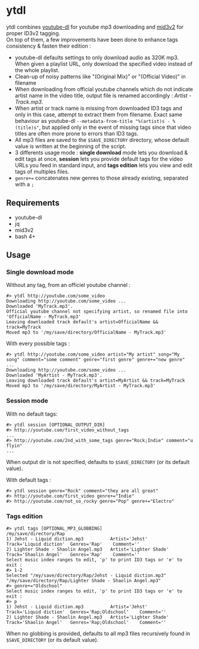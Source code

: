 # ytdl
ytdl combines [youtube-dl](https://github.com/ytdl-org/youtube-dl) for youtube mp3 downloading and [mid3v2](https://github.com/quodlibet/mutagen/blob/master/docs/man/mid3v2.rst) for proper ID3v2 tagging.  
On top of them, a few improvements have been done to enhance tags consistency & fasten their edition :
* youtube-dl defaults settings to only download audio as 320K mp3. When given a playlist URL, only download the specified video instead of the whole playlist.
* Clean-up of noisy patterns like "(Original Mix)" or "(Official Video)" in filename
* When downloading from official youtube channels which do not indicate artist name in the video title, output file is renamed accordingly : *Artist - Track.mp3*.
* When artist or track name is missing from downloaded ID3 tags and only in this case, attempt to extract them from filename. Exact same behaviour as youtube-dl `--metadata-from-title "%(artist)s - %(title)s"`, but applied only in the event of missing tags since that video titles are often more prone to errors than ID3 tags.
* All mp3 files are saved to the `$SAVE_DIRECTORY` directory, whose default value is written at the beginning of the script.
* 3 differents usage mode : **single download** mode lets you download & edit tags at once, **session** lets you provide default tags for the video URLs you feed in standard input, and **tags edition** lets you view and edit tags of multiples files.
* `genre+=` concatenates new genres to those already existing, separated with a `;`

## Requirements
* youtube-dl
* jq
* mid3v2
* bash 4+

## Usage

### Single download mode

Without any tag, from an officiel youtube channel : 
```
#> ytdl http://youtube.com/some_video
Downloading http://youtube.com/some_video ...
Downloaded 'MyTrack.mp3'.
Official youtube channel not specifying artist, so renamed file into 'OfficialName - MyTrack.mp3'
Leaving downloaded track default's artist=OfficialName && track=MyTrack
Moved mp3 to '/my/save/directory/OfficialName - MyTrack.mp3'
```


With every possible tags : 
```
#> ytdl http://youtube.com/some_video artist="My artist" song="My song" comment="some comment" genre="first genre" genre+="new genre" ...
Downloading http://youtube.com/some_video ...
Downloaded 'MyArtist - MyTrack.mp3'.
Leaving downloaded track default's artist=MyArtist && track=MyTrack
Moved mp3 to '/my/save/directory/MyArtist - MyTrack.mp3'
```

### Session mode

With no default tags: 
```
#> ytdl session [OPTIONAL_OUTPUT_DIR]
#> http://youtube.com/first_video_without_tags
...
#> http://youtube.com/2nd_with_some_tags genre="Rock;Indie" comment="u flyin"
...
```
When output dir is not specified, defaults to `$SAVE_DIRECTORY` (or its default value).

With default tags :
```
#> ytdl session genre="Rock" comment="they are all great"
#> http://youtube.com/first_video genre+="Indie"
#> http://youtube.com/not_so_rocky genre="Pop" genre+="Electro"
```

### Tags edition

```
#> ytdl tags [OPTIONAL_MP3_GLOBBING]
/my/save/directory/Rap
1) Jehst - Liquid diction.mp3          Artist='Jehst'          Track='Liquid diction'  Genres='Rap'    Comment=''
2) Lighter Shade - Shaolin Angel.mp3   Artist='Lighter Shade'  Track='Shaolin Angel'   Genres='Rap'    Comment=''
Select music index ranges to edit, 'p' to print ID3 tags or 'e' to exit :
#> 1-2
Selected "/my/save/directory/Rap/Jehst - Liquid diction.mp3" "/my/save/directory/Rap/Lighter Shade - Shaolin Angel.mp3"
#> genre+="Oldschool"
Select music index ranges to edit, 'p' to print ID3 tags or 'e' to exit :
#> p
1) Jehst - Liquid diction.mp3          Artist='Jehst'          Track='Liquid diction'  Genres='Rap;Oldschool'    Comment=''
2) Lighter Shade - Shaolin Angel.mp3   Artist='Lighter Shade'  Track='Shaolin Angel'   Genres='Rap;Oldschool'    Comment=''
```
When no globbing is provided, defaults to all mp3 files recursively found in `$SAVE_DIRECTORY` (or its default value).


